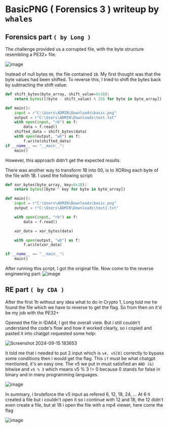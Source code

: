 # BasicPNG ( Forensics 3 ) writeup by `whales`

## Forensics part `( by Long )`

The challenge provided us a corrupted file, with the byte structure resembling a PE32+ file.

![image](https://github.com/user-attachments/assets/b8648a99-009c-47dc-a431-bd6397941e5e)

Instead of null bytes `00`, the file contained `1B`. 
My first thought was that the byte values had been shifted. 
To reverse this, I tried to shift the bytes back by subtracting the shift value:
```python
def shift_bytes(byte_array, shift_value=0x1B):
    return bytes([(byte - shift_value) % 256 for byte in byte_array])

def main():
    input = r"C:\Users\ADMIN\Downloads\basic.png"
    output = r"C:\Users\ADMIN\Downloads\test.txt"
    with open(input, "rb") as f:
        data = f.read()
    shifted_data = shift_bytes(data)
    with open(output, "wb") as f:
        f.write(shifted_data)
if __name__ == "__main__":
    main()
```
However, this approach didn’t get the expected results.

There was another way to transform 1B into 00, is to XORing each byte of the file with 1B.
I used the following script:
```python
def xor_bytes(byte_array, key=0x1B):
    return bytes([byte ^ key for byte in byte_array])

def main():
    input = r"C:\Users\ADMIN\Downloads\basic.png"
    output = r"C:\Users\ADMIN\Downloads\test2.txt"

    with open(input, "rb") as f:
        data = f.read()

    xor_data = xor_bytes(data)

    with open(output, "wb") as f:
        f.write(xor_data)

if __name__ == "__main__":
    main()
```
After running this script, I got the original file.
Now come to the reverse engineering part:
![image](https://github.com/user-attachments/assets/64813f62-f869-4bc9-b418-0aedb94e0aa5)


## RE part `( by CDA )`

After the first 1h without any idea what to do in Crypto 1, Long told me he found the file which we have to reverse to get the flag. So from then on it'd be my job with the PE32+

Opened the file in IDA64, I got the overall view. But i still couldn't understand the code's flow and how it worked clearly, so i copied and pasted it into chatgpt requested some help:


![Screenshot 2024-09-15 183653](https://github.com/user-attachments/assets/cf9aafb9-a7e5-445f-92df-f2ce2a2a3d20)


It told me that i needed to put 2 input which is ```v4, v5[0]``` correctly to bypass some conditions then i would get the flag.
This `if` must be what chatgpt mentioned, it's an easy one. The v5 we put in must satisfied an `AND (&)` bitwise and `v5 % 3` which means v5 % 3 != 0 because 0 stands for false in binary and in many programming languages.


![image](https://github.com/user-attachments/assets/c3eeb5da-30c4-474c-9922-40ccd8af9f91)


In summary, i bruteforce the v5 input as refered 6, 12, 18, 24, ... At 6 it created a file but i couldn't open it so i continue with 12 and 18, the 12 didn't even create a file, but at 18 i open the file with a mp4 viewer, here come the flag 


![image](https://github.com/user-attachments/assets/f0529010-a2f5-4470-ae4b-52065e70a99f)


